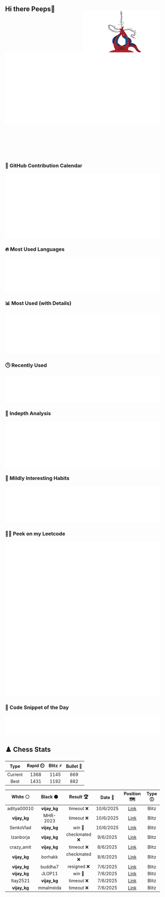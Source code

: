 ## Hi there Peeps👋

<p style="text-align: right; margin-top: -40px; position: relative; top: 15px;">
  <img src="./assets/spidertocat.png" width="250" height="250" alt="Spider-Ham swinging" align="right">
</p>

<div style="position: relative; width: 100%; height: auto;">
  <img src="./metrics.classic.svg" alt="Metrics" style="position: relative; top: -100px; left: 0; z-index: 1; display: block;">
</div>

### 📅 GitHub Contribution Calendar

![Half-year](./metrics.plugin.isocalendar.svg)

### 🔥 Most Used Languages
![Most Used](metrics.plugin.languages.svg)

### 📊 Most Used (with Details)
![Most Used Details](metrics.plugin.languages.details.svg)

### 🕒 Recently Used
![Recently Used](metrics.plugin.languages.recent.svg)

### 📌 Indepth Analysis
![Indepth](metrics.plugin.languages.indepth.svg)

### 🧠 Mildly Interesting Habits

![Habits Facts](./metrics.plugin.habits.facts.svg)

### 🧑‍💻 Peek on my Leetcode 

![LeetCode Stats](metrics.plugin.leetcode.svg)

### 📝 Code Snippet of the Day

![Code Snippet](./metrics.plugin.code.svg)

## ♟️ Chess Stats

<!--START_SECTION:chessStats-->
<!-- Automatically generated with https://github.com/Balastrong/chess-stats-action -->

| Type | Rapid ⏲️ | Blitz ⚡ | Bullet 🔫 |
|:---:|:---:|:---:|:---:|
| Current | 1368 | 1145 | 669 |
| Best | 1431 | 1192 | 882 |

| White ⚪ | Black ⚫ | Result 🏆 | Date 📅 | Position 🗺️ | Type 🕕 |
|:---:|:---:|:---:|:---:|:---:|:---:|
| aditya00010 | **vijay_kg** | timeout ❌ | 10/6/2025 | <a href="http://www.ee.unb.ca/cgi-bin/tervo/fen.pl?select=8/8/p7/r2P4/1k1K4/4R3/8/8 b - - 0 64">Link</a> | Blitz |
| **vijay_kg** | MHR-2023 | timeout ❌ | 10/6/2025 | <a href="http://www.ee.unb.ca/cgi-bin/tervo/fen.pl?select=8/3k4/PK4pp/2R2p2/1rP5/6P1/5P1P/8 w - - 3 44">Link</a> | Blitz |
| SenkoVlad | **vijay_kg** | win 🥇 | 10/6/2025 | <a href="http://www.ee.unb.ca/cgi-bin/tervo/fen.pl?select=6k1/p5pp/2p3n1/3p4/3Pp3/q1P5/6P1/1Q3K2 w - - 0 32">Link</a> | Blitz |
| Izanborja | **vijay_kg** | checkmated ❌ | 9/6/2025 | <a href="http://www.ee.unb.ca/cgi-bin/tervo/fen.pl?select=7r/ppqn1p1k/1b2p2R/3pP1Q1/2pP4/2P5/PP3PPP/2R3K1 b - - 0 31">Link</a> | Blitz |
| crazy_amit | **vijay_kg** | timeout ❌ | 8/6/2025 | <a href="http://www.ee.unb.ca/cgi-bin/tervo/fen.pl?select=8/4kp2/7p/3pP3/3NnK2/7P/8/2R5 b - - 0 35">Link</a> | Blitz |
| **vijay_kg** | borhakk | checkmated ❌ | 8/6/2025 | <a href="http://www.ee.unb.ca/cgi-bin/tervo/fen.pl?select=r5k1/ppp2ppp/2n5/8/3Q4/P6b/1P3Pq1/R2R2K1 w - - 0 26">Link</a> | Blitz |
| **vijay_kg** | buddha7 | resigned ❌ | 7/6/2025 | <a href="http://www.ee.unb.ca/cgi-bin/tervo/fen.pl?select=r5k1/p4ppp/2p3n1/1p6/3B4/7P/PPP3P1/5bK1 b - - 1 24">Link</a> | Blitz |
| **vijay_kg** | JLOP11 | win 🥇 | 7/6/2025 | <a href="http://www.ee.unb.ca/cgi-bin/tervo/fen.pl?select=2k4B/pb1q3p/6p1/1pp2p2/8/2NP2Q1/PPP2PPP/4R1K1 b - - 0 19">Link</a> | Blitz |
| Itay2521 | **vijay_kg** | timeout ❌ | 7/6/2025 | <a href="http://www.ee.unb.ca/cgi-bin/tervo/fen.pl?select=2k2rr1/pp1n4/2p1p1q1/3p1NPp/PPPP4/3Q1N1P/6P1/4RRK1 b - - 0 24">Link</a> | Blitz |
| **vijay_kg** | mmalmeida | timeout ❌ | 7/6/2025 | <a href="http://www.ee.unb.ca/cgi-bin/tervo/fen.pl?select=5r2/5pk1/R5p1/1Q5p/2pP2K1/2P1r2P/1P4P1/6q1 w - h6 0 32">Link</a> | Blitz |

<!--END_SECTION:chessStats-->
